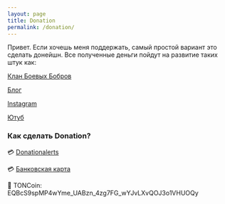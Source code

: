 ```yaml
---
layout: page
title: Donation
permalink: /donation/
---
```

Привет.
Если хочешь меня поддержать, самый простой вариант это сделать донейшн. Все полученные деньги пойдут на развитие таких штук как:

[Клан Боевых Бобров](https://t.me/beaverclan)

[Блог](https://blog.tatarinovms.ru)

[Instagram](http://instagram.com/tatarinovms)

[Ютуб](https://www.youtube.com/channel/UCBRwhdCwQRdgYz2zXadNXEg)

### Как сделать Donation?

💳 [Donationalerts](http://www.donationalerts.ru/r/tatarinovms)

💳 [Банковская карта](https://www.tinkoff.ru/rm/tatarinov.maksim1/7PGUE43434/)

💎 TONCoin: EQBcS9spMP4wYme_UABzn_4zg7FG_wYJvLXvQOJ3o1VHUOQy
